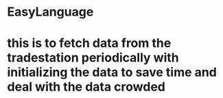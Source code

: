 # EasyLanguage
# this is to fetch data from the tradestation periodically with initializing the data to save time and deal with the data crowded
